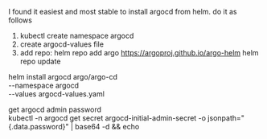 I found it easiest and most stable to install argocd from helm. do it as follows  
1. kubectl create namespace argocd
2. create argocd-values file
3. add repo:
     helm repo add argo https://argoproj.github.io/argo-helm
helm repo update

helm install argocd argo/argo-cd \
  --namespace argocd \
  --values argocd-values.yaml   


  get argocd admin password   
  kubectl -n argocd get secret argocd-initial-admin-secret -o jsonpath="{.data.password}" | base64 -d && echo


  


  
